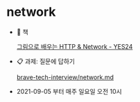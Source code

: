 # network

- 📘 책

    [그림으로 배우는 HTTP & Network - YES24](http://www.yes24.com/Product/Goods/15894097)

- 📋 과제: 질문에 답하기

    [brave-tech-interview/network.md](https://github.com/brave-people/brave-tech-interview/blob/main/contents/network.md)

- 2021-09-05 부터 매주 일요일 오전 10시

